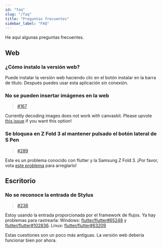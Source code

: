 ```yaml
---
id: "faq"
slug: "/faq"
title: "Preguntas frecuentes"
sidebar_label: "FAQ"
---
```


He aquí algunas preguntas frecuentes.

## Web

### ¿Cómo instalo la versión web?

Puede instalar la versión web haciendo clic en el botón instalar en la barra de título. Después puedes usar esta aplicación sin conexión.

### No se pueden insertar imágenes en la web

> [#167](https://github.com/LinwoodCloud/Butterfly/issues/167)

Currently decoding images does not work with canvaskit. Please upvote [this issue](https://github.com/flutter/flutter/issues/102683) if you want this option!

### Se bloquea en Z Fold 3 al mantener pulsado el botón lateral de S Pen

> [#289](https://github.com/LinwoodCloud/Butterfly/issues/289)

Este es un problema conocido con flutter y la Samsung Z Fold 3. ¡Por favor, vota [este problema](https://github.com/flutter/flutter/issues/111068) para arreglarlo!

## Escritorio

### No se reconoce la entrada de Stylus

> [#238](https://github.com/LinwoodCloud/Butterfly/issues/238)

Estoy usando la entrada proporcionada por el framework de flujos. Ya hay problemas para rastrearla: Windows: [flutter/flutter#65248](https://github.com/flutter/flutter/issues/65248) y [flutter/flutter#102836](https://github.com/flutter/flutter/issues/102836). Linux: [flutter/flutter#63209](https://github.com/flutter/flutter/issues/63209)

Estas cuestiones son un poco más antiguas. La versión web debería funcionar bien por ahora.

